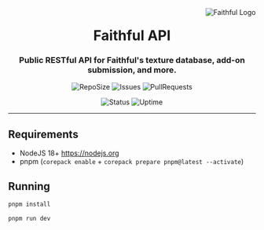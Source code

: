 <a href="https://api.faithfulpack.net/docs" target="_blank">
  <img
    src="https://database.faithfulpack.net/images/branding/logos/transparent/hd/main_logo.png?w=256"
    alt="Faithful Logo"
    align="right"
  >
</a>
<div align="center">
  <h1>Faithful API</h1>
  <h3>Public RESTful API for Faithful's texture database, add-on submission, and more.</h3>

  ![RepoSize](https://img.shields.io/github/repo-size/Faithful-Resource-Pack/API)
  ![Issues](https://img.shields.io/github/issues/Faithful-Resource-Pack/API)
  ![PullRequests](https://img.shields.io/github/issues-pr/Faithful-Resource-Pack/API)

  ![Status](https://status.faithfulpack.net/api/badge/1/status)
  ![Uptime](https://status.faithfulpack.net/api/badge/1/uptime/24?label=24h%20&labelSuffix=Uptime)
</div>

---

## Requirements
- NodeJS 18+ https://nodejs.org
- pnpm (`corepack enable` + `corepack prepare pnpm@latest --activate`)

## Running

```bash
pnpm install
```
```bash
pnpm run dev
```
